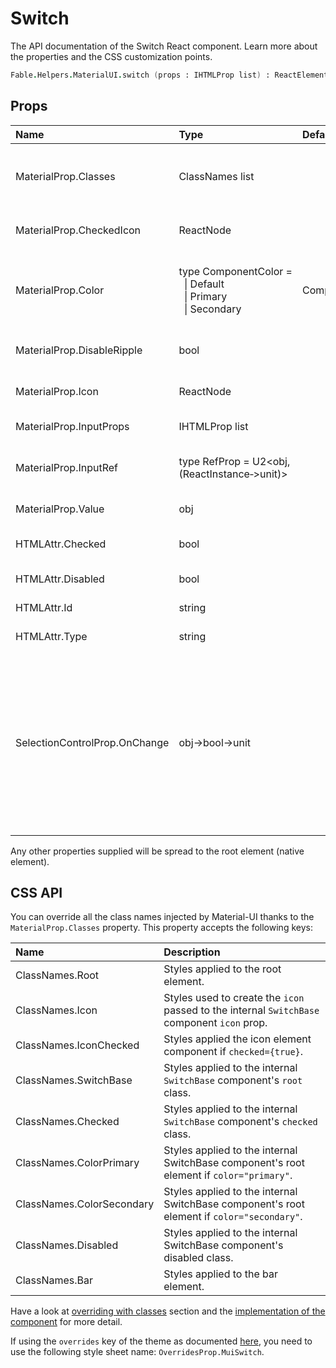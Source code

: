 # Switch

<p class="description">The API documentation of the Switch React component. Learn more about the properties and the CSS customization points.</p>

```fsharp
Fable.Helpers.MaterialUI.switch (props : IHTMLProp list) : ReactElement
```



## Props

| Name | Type | Default | Description |
|:-----|:-----|:--------|:------------|
| <span class="prop-name">MaterialProp.Classes</span> | <span class="prop-type">ClassNames list</span> |   | Override or extend the styles applied to the component.  See CSS API below for more details.  |
| <span class="prop-name">MaterialProp.CheckedIcon</span> | <span class="prop-type">ReactNode</span> |   | The icon to display when the component is checked. |
| <span class="prop-name">MaterialProp.Color</span> | <span class="prop-type">type&nbsp;ComponentColor&nbsp;=<br>&nbsp;&nbsp;&#124;&nbsp;Default<br>&nbsp;&nbsp;&#124;&nbsp;Primary<br>&nbsp;&nbsp;&#124;&nbsp;Secondary<br></span> | <span class="prop-default">ComponentColor.Secondary</span> | The color of the component. It supports those theme colors that make sense for this component. |
| <span class="prop-name">MaterialProp.DisableRipple</span> | <span class="prop-type">bool</span> |   | If `true`, the ripple effect will be disabled. |
| <span class="prop-name">MaterialProp.Icon</span> | <span class="prop-type">ReactNode</span> |   | The icon to display when the component is unchecked. |
| <span class="prop-name">MaterialProp.InputProps</span> | <span class="prop-type">IHTMLProp list</span> |   | Attributes applied to the `input` element. |
| <span class="prop-name">MaterialProp.InputRef</span> | <span class="prop-type">type&nbsp;RefProp&nbsp;=&nbsp;U2&lt;obj,(ReactInstance&#8209;>unit)></span> |   | Use that property to pass a ref callback to the native input component. |
| <span class="prop-name">MaterialProp.Value</span> | <span class="prop-type">obj</span> |   | The value of the component. |
| <span class="prop-name">HTMLAttr.Checked</span> | <span class="prop-type">bool</span> |   | If `true`, the component is checked. |
| <span class="prop-name">HTMLAttr.Disabled</span> | <span class="prop-type">bool</span> |   | If `true`, the switch will be disabled. |
| <span class="prop-name">HTMLAttr.Id</span> | <span class="prop-type">string</span> |   | The id of the `input` element. |
| <span class="prop-name">HTMLAttr.Type</span> | <span class="prop-type">string</span> |   | The input component property `type`. |
| <span class="prop-name">SelectionControlProp.OnChange</span> | <span class="prop-type">obj->bool->unit</span> |   | Callback fired when the state is changed.<br><br>**Signature:**<br>`(event: obj) -> (checked: bool) -> unit`<br>*event:* The event source of the callback. You can pull out the new value by accessing `event.target.checked`.<br>*checked:* The `checked` value of the switch |

Any other properties supplied will be spread to the root element (native element).

## CSS API

You can override all the class names injected by Material-UI thanks to the `MaterialProp.Classes` property.
This property accepts the following keys:


| Name | Description |
|:-----|:------------|
| <span class="prop-name">ClassNames.Root</span> | Styles applied to the root element.
| <span class="prop-name">ClassNames.Icon</span> | Styles used to create the `icon` passed to the internal `SwitchBase` component `icon` prop.
| <span class="prop-name">ClassNames.IconChecked</span> | Styles applied the icon element component if `checked={true}`.
| <span class="prop-name">ClassNames.SwitchBase</span> | Styles applied to the internal `SwitchBase` component's `root` class.
| <span class="prop-name">ClassNames.Checked</span> | Styles applied to the internal `SwitchBase` component's `checked` class.
| <span class="prop-name">ClassNames.ColorPrimary</span> | Styles applied to the internal SwitchBase component's root element if `color="primary"`.
| <span class="prop-name">ClassNames.ColorSecondary</span> | Styles applied to the internal SwitchBase component's root element if `color="secondary"`.
| <span class="prop-name">ClassNames.Disabled</span> | Styles applied to the internal SwitchBase component's disabled class.
| <span class="prop-name">ClassNames.Bar</span> | Styles applied to the bar element.

Have a look at [overriding with classes](#/customization/overrides) section
and the [implementation of the component](https://github.com/mui-org/material-ui/tree/master/packages/material-ui/src/Switch/Switch.js)
for more detail.

If using the `overrides` key of the theme as documented
[here](#/customization/themes),
you need to use the following style sheet name: `OverridesProp.MuiSwitch`.

<!--## Demos-->

<!--- [Selection Controls](/demos/selection-controls/)-->

